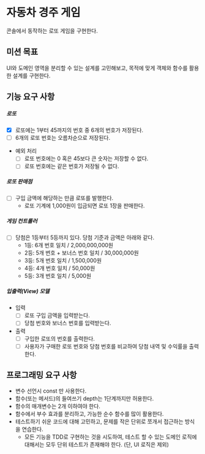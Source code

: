 # 자동차 경주 게임

콘솔에서 동작하는 로또 게임을 구현한다.

## 미션 목표

UI와 도메인 영역을 분리할 수 있는 설계를 고민해보고, 목적에 맞게 객체와 함수를 활용한 설계를 구현한다.

## 기능 요구 사항

##### 로또

- [x] 로또에는 1부터 45까지의 번호 중 6개의 번호가 저장된다.
- [ ] 6개의 로또 번호는 오름차순으로 저장된다.
- 예외 처리
  - [ ] 로또 번호에는 0 혹은 45보다 큰 숫자는 저장할 수 없다.
  - [ ] 로또 번호에는 같은 번호가 저장될 수 없다.

##### 로또 판매점

- [ ] 구입 금액에 해당하는 만큼 로또를 발행한다.
  - 로또 기계에 1,000원이 입금되면 로또 1장을 판매한다.

##### 게임 컨트롤러

- [ ] 당첨은 1등부터 5등까지 있다. 당첨 기준과 금액은 아래와 같다.
  - 1등: 6개 번호 일치 / 2,000,000,000원
  - 2등: 5개 번호 + 보너스 번호 일치 / 30,000,000원
  - 3등: 5개 번호 일치 / 1,500,000원
  - 4등: 4개 번호 일치 / 50,000원
  - 5등: 3개 번호 일치 / 5,000원

##### 입출력(View) 모델

- 입력
  - [ ] 로또 구입 금액을 입력받는다.
  - [ ] 당첨 번호와 보너스 번호를 입력받는다.
- 출력
  - [ ] 구입한 로또의 번호를 출력한다.
  - [ ] 사용자가 구매한 로또 번호와 당첨 번호를 비교하여 당첨 내역 및 수익률을 출력한다.

## 프로그래밍 요구 사항

- 변수 선언시 const 만 사용한다.
- 함수(또는 메서드)의 들여쓰기 depth는 1단계까지만 허용한다.
- 함수의 매개변수는 2개 이하여야 한다.
- 함수에서 부수 효과를 분리하고, 가능한 순수 함수를 많이 활용한다.
- 테스트하기 쉬운 코드에 대해 고민하고, 문제를 작은 단위로 쪼개서 접근하는 방식을 연습한다.
  - 모든 기능을 TDD로 구현하는 것을 시도하여, 테스트 할 수 있는 도메인 로직에 대해서는 모두 단위 테스트가 존재해야 한다. (단, UI 로직은 제외)
